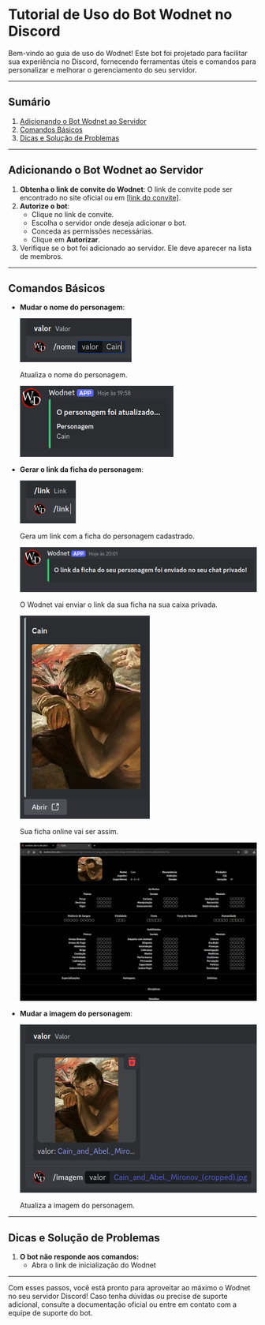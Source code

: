 
# Tutorial de Uso do Bot Wodnet no Discord

Bem-vindo ao guia de uso do Wodnet! Este bot foi projetado para facilitar sua experiência no Discord, fornecendo ferramentas úteis e comandos para personalizar e melhorar o gerenciamento do seu servidor.

---

## Sumário

1. [Adicionando o Bot Wodnet ao Servidor](#adicionando-o-bot-wodnet-ao-servidor)
2. [Comandos Básicos](#comandos-básicos)
3. [Dicas e Solução de Problemas](#dicas-e-solução-de-problemas)

---

## Adicionando o Bot Wodnet ao Servidor

1. **Obtenha o link de convite do Wodnet**: O link de convite pode ser encontrado no site oficial ou em [\[link do convite\]](https://discord.com/oauth2/authorize?client_id=584804926488707083&permissions=8&scope=bot%20applications.commands).
2. **Autorize o bot**:
   - Clique no link de convite.
   - Escolha o servidor onde deseja adicionar o bot.
   - Conceda as permissões necessárias.
   - Clique em **Autorizar**.
3. Verifique se o bot foi adicionado ao servidor. Ele deve aparecer na lista de membros.

---

## Comandos Básicos

- **Mudar o nome do personagem**:

  ![Comando Nome](images/name.png)

  Atualiza o nome do personagem.

  ![Saída do comando Nome](images/name-out.png)

- **Gerar o link da ficha do personagem**:

  ![Comando Link](images/link.png)

  Gera um link com a ficha do personagem cadastrado.

  ![Saída do comando Link](images/link-out.png)

  O Wodnet vai enviar o link da sua ficha na sua caixa privada.

  ![Link da ficha](images/link-sheet.png)

  Sua ficha online vai ser assim.

  ![Ficha](images/sheet.png)

- **Mudar a imagem do personagem**:

  ![Comando Imagem](images/image.png)

  Atualiza a imagem do personagem.

---

## Dicas e Solução de Problemas

1. **O bot não responde aos comandos:**
   - Abra o link de inicialização do Wodnet

---

Com esses passos, você está pronto para aproveitar ao máximo o Wodnet no seu servidor Discord! Caso tenha dúvidas ou precise de suporte adicional, consulte a documentação oficial ou entre em contato com a equipe de suporte do bot.